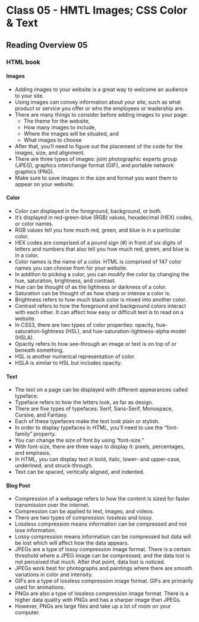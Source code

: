 # Class 05 - HMTL Images; CSS Color & Text

## Reading Overview 05

### HTML book

#### Images

- Adding images to your website is a great way to welcome an audience to your site.
- Using images can convey information about your site, such as what product or service you offer or who the employees or leadership are.
- There are many things to consider before adding images to your page:
  - The theme for the website,
  - How many images to include,
  - Where the images will be situated, and
  - What images to choose
- After that, you’ll need to figure out the placement of the code for the images, size,  and alignment.
- There are three types of images: joint photographic experts group (JPEG), graphics interchange format (GIF), and portable network graphics (PNG).
- Make sure to save images in the size and format you want them to appear on your website.

#### Color

- Color can displayed in the foreground, background, or both.
- It’s displayed in red-green-blue (RGB) values, hexadecimal (HEX) codes, or color names.
- RGB values tell you how much red, green, and blue is in a particular color.
- HEX codes are comprised of a pound sign (#) in front of six digits of letters and numbers that also tell you how much red, green, and blue is in a color.
- Color names is the name of a color. HTML is comprised of 147 color names you can choose from for your website.
- In addition to picking a color, you can modify the color by changing the hue, saturation, brightness, and contrast.
- Hue can be thought of as the lightness or darkness of a color.
- Saturation can be thought of as how sharp or intense a color is.
- Brightness refers to how much black color is mixed into another color.
- Contrast refers to how the foreground and background colors interact with each other. It can affect how easy or difficult text is to read on a website.
- In CSS3, there are two types of color properties: opacity, hue-saturation-lightness (HSL), and hue-saturation-lightness-alpha model (HSLA).
- Opacity refers to how see-through an image or text is on top of or beneath something.
- HSL is another numerical representation of color.
- HSLA is similar to HSL but includes opacity.

#### Text

- The text on a page can be displayed with different appearances called typeface.
- Typeface refers to how the letters look, as far as design.
- There are five types of typefaces: Serif, Sans-Serif, Monospace, Cursive, and Fantasy.
- Each of these typefaces make the text look plain or stylish.
- In order to display typefaces in HTML, you’ll need to use the “font-family” property.
- You can change the size of font by using “font-size.”
- With font-size, there are three ways to display it: pixels, percentages, and emphasis.
- In HTML, you can display text in bold, italic, lower- and upper-case, underlined, and struck-through.
- Text can be spaced, vertically aligned, and indented.

#### Blog Post

- Compression of a webpage refers to how the content is sized for faster transmission over the internet.
- Compression can be applied to text, images, and videos.
- There are two types of compression: lossless and lossy.
- Lossless compression means information can be compressed and not lose information.
- Lossy compression means information can be compressed but data will be lost which will affect how the data appears.
- JPEGs are a type of lossy compression image format. There is a certain threshold where a JPEG image can be compressed, and the data lost is not perceived that much. After that point, data lost is noticed.
- JPEGs work best for photographs and paintings where there are smooth variations in color and intensity.
- GIFs are a type of lossless compression image format. GIFs are primarily used for animations.
- PNGs are also a type of lossless compression image format. There is a higher data quality with PNGs and has a sharper image than JPEGs.
- However, PNGs are large files and take up a lot of room on your computer.
